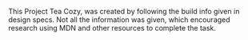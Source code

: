 This Project Tea Cozy, was created by following the build info given in design specs.
Not all the information was given, which encouraged research using MDN and other resources to complete the task.